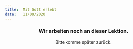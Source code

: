 ```yaml
---
title:  Mit Gott erlebt
date:   11/09/2020
---
```


### <center>Wir arbeiten noch an dieser Lektion.</center>
<center>Bitte komme später zurück.</center>